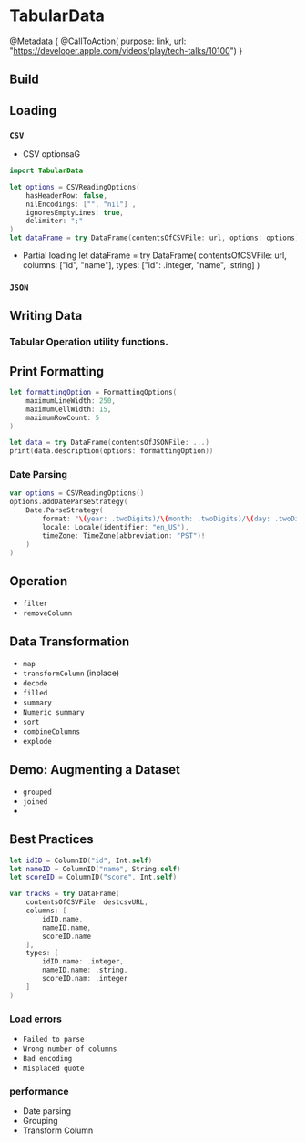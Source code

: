 # TabularData

@Metadata {
@CallToAction(
              purpose: link,
              url: "https://developer.apple.com/videos/play/tech-talks/10100")
}


## Build

## Loading
### `CSV`
- CSV optionsaG
```swift
import TabularData

let options = CSVReadingOptions(
    hasHeaderRow: false,
    nilEncodings: ["", "nil"] ,
    ignoresEmptyLines: true,
    delimiter: ";"
)
let dataFrame = try DataFrame(contentsOfCSVFile: url, options: options)
```
- Partial loading
let dataFrame = try DataFrame(
    contentsOfCSVFile: url,
    columns: ["id", "name"],
    types: ["id": .integer, "name", .string]
)

### `JSON`

## Writing Data
     
### Tabular Operation utility functions.

## Print Formatting
```swift
let formattingOption = FormattingOptions(
    maximumLineWidth: 250,
    maximumCellWidth: 15,
    maximumRowCount: 5
)

let data = try DataFrame(contentsOfJSONFile: ...)
print(data.description(options: formattingOption))
```

### Date Parsing
```swift
var options = CSVReadingOptions()
options.addDateParseStrategy(
    Date.ParseStrategy(
        format: "\(year: .twoDigits)/\(month: .twoDigits)/\(day: .twoDigits)",
        locale: Locale(identifier: "en_US"),
        timeZone: TimeZone(abbreviation: "PST")!
    )
)
```

## Operation

- `filter`
- `removeColumn`

## Data Transformation
- `map` 
- `transformColumn` (inplace)
- `decode`
- `filled`
- `summary`
- `Numeric summary`
- `sort`
- `combineColumns`
- `explode`

## Demo: Augmenting a Dataset
- `grouped`
- `joined`
- 

## Best Practices
``` swift
let idID = ColumnID("id", Int.self)
let nameID = ColumnID("name", String.self)
let scoreID = ColumnID("score", Int.self)

var tracks = try DataFrame(
    contentsOfCSVFile: destcsvURL,
    columns: [
        idID.name,
        nameID.name,
        scoreID.name
    ],
    types: [
        idID.name: .integer,
        nameID.name: .string,
        scoreID.nam: .integer
    ]
)
```

### Load errors
- `Failed to parse`
- `Wrong number of columns`
- `Bad encoding`
- `Misplaced quote`

### performance
- Date parsing
- Grouping
- Transform Column
 

